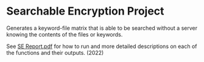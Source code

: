 # Searchable Encryption Project
Generates a keyword-file matrix that is able to be searched without a server knowing the contents of the files or keywords.

See [SE Report.pdf](https://github.com/ericmichalski/Searchable-Encryption/blob/main/SE%20Report.pdf) for how to run and more detailed descriptions on each of the functions and their outputs. (2022)
